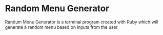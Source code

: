 # Random Menu Generator
Randum Menu Generator is a terminal program created with Ruby which will generate a random menu based on inputs from the user.
